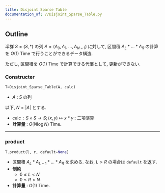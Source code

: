 ```yaml
---
title: Disjoint Sparse Table
documentation_of: //Disjoint_Sparse_Table.py
---
```


## Outline

半群 $S=(S, *)$ の列 $A=(A_0, A_1, \dots, A_{N-1})$ に対して, 区間積 $A_L* \dots *A_R$ の計算を $O(1)$ Time で行うことができるデータ構造.

ただし, 区間積を $O(1)$ Time で計算できる代償として, 更新ができない.

### Constructer

```Python
T=Disjoint_Sparse_Table(A, calc)
```

- $A$ : $S$ の列

以下, $N={|}A{|}$ とする.

- $\operatorname{calc} : S \times S \to S; (x,y) \mapsto x*y$ : 二項演算
- **計算量** : $O(N \log N)$ Time.

---

### product

```Python
T.product(l, r, default=None)
```

- 区間積 $A_L*A_{L+1}* \dots* A_R$  を求める. なお, $L \gt R$ の場合は `default` を返す.
- **制約**
  - $0 \leq L \lt N$
  - $0 \leq R \lt N$
- **計算量** : $O(1)$ Time.
